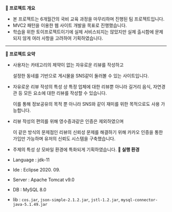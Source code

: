 **📗 프로젝트 개요**

- 본 프로젝트는 6개월간의 국비 교육 과정을 마무리하며 진행된 팀 프로젝트입니다.
- MVC2 패턴을 이용한 웹 사이트 개발을 목표로 진행했습니다.
- 학습을 위한 토이프로젝트이기에 실제 서비스되지는 않았지만 실제 출시함에 문제되지 않게 여러 사항을 고려하여 기획하였습니다.

---

**📘 프로젝트 요약**

- 사용자는 카테고리의 제약이 없는 자유로운 리뷰를 작성하고
    
    설정한 동네를 기반으로 게시물을 SNS같이 둘러볼 수 있는 사이트입니다.
    
- 자유로운 리뷰 작성의 특성 상 특정 업체에 대한 리뷰뿐 아니라 길거리 음식, 자연경관 등 모든 요소에 대한 리뷰를 작성할 수 있습니다.
    
    이를 통해 정보공유의 목적 뿐 아니라 SNS와 같이 재미를 위한 목적으로도 사용 가능합니다.
    
- 리뷰 작성의 편의를 위해 영수증과같은 인증은 제외하였으며
    
    이 같은 방식의 문제점인 리뷰의 신뢰성 문제를 해결하기 위해 카카오 인증을 통한 가입만 가능하며 유저의 신뢰도 시스템을 구축했습니다.
    
- 주제의 특성 상 모바일 환경에 특화되게 기획하였습니다.
**📕 실행 환경**

- Language : jdk-11
- Ide : Eclipse 2020. 09.
- Server : Apache Tomcat v9.0
- DB : MySQL 8.0
- lib : `cos.jar`, `json-simple-2.1.2.jar`, `jstl-1.2.jar`, `mysql-connector-java-5.1.49.jar`
